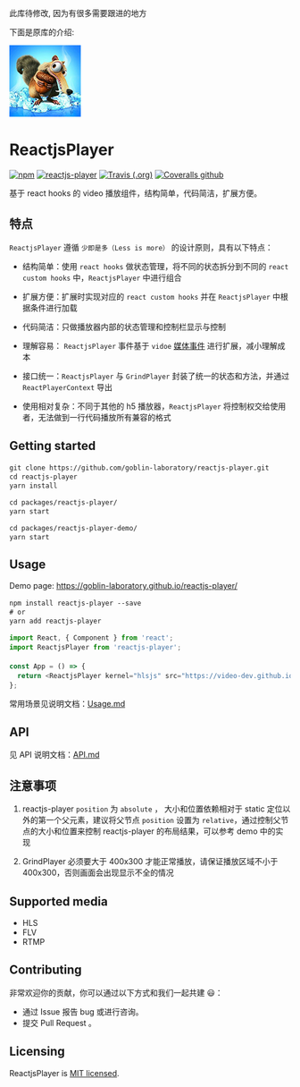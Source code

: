此库待修改, 因为有很多需要跟进的地方


下面是原库的介绍:


![ReactjsPlayer](./docs/logo128x128.png)

# ReactjsPlayer

[![npm](https://img.shields.io/npm/v/reactjs-player.svg?color=blue&style=flat-square)](https://www.npmjs.com/package/reactjs-player)
[![reactjs-player](https://img.shields.io/bundlephobia/minzip/reactjs-player.svg?style=flat-square)](https://www.npmjs.com/package/reactjs-player)
[![Travis (.org)](https://img.shields.io/travis/goblin-laboratory/reactjs-player.svg?style=flat-square)](https://travis-ci.org/goblin-laboratory/reactjs-player)
[![Coveralls github](https://img.shields.io/coveralls/github/goblin-laboratory/reactjs-player.svg?style=flat-square)](https://coveralls.io/github/goblin-laboratory/reactjs-player)

基于 react hooks 的 video 播放组件，结构简单，代码简洁，扩展方便。

## 特点

`ReactjsPlayer` 遵循 `少即是多（Less is more）` 的设计原则，具有以下特点：

- 结构简单：使用 `react hooks` 做状态管理，将不同的状态拆分到不同的 `react custom hooks` 中，`ReactjsPlayer` 中进行组合

- 扩展方便：扩展时实现对应的 `react custom hooks` 并在 `ReactjsPlayer` 中根据条件进行加载

- 代码简洁：只做播放器内部的状态管理和控制栏显示与控制

- 理解容易： `ReactjsPlayer` 事件基于 `vidoe` [媒体事件](https://developer.mozilla.org/zh-CN/docs/Web/Guide/Events/Media_events) 进行扩展，减小理解成本

- 接口统一：`ReactjsPlayer` 与 `GrindPlayer` 封装了统一的状态和方法，并通过 `ReactPlayerContext` 导出

- 使用相对复杂：不同于其他的 h5 播放器，`ReactjsPlayer` 将控制权交给使用者，无法做到一行代码播放所有兼容的格式

## Getting started

```
git clone https://github.com/goblin-laboratory/reactjs-player.git
cd reactjs-player
yarn install
```

```
cd packages/reactjs-player/
yarn start
```

```
cd packages/reactjs-player-demo/
yarn start
```

## Usage

Demo page: https://goblin-laboratory.github.io/reactjs-player/

```
npm install reactjs-player --save
# or
yarn add reactjs-player
```

```js
import React, { Component } from 'react';
import ReactjsPlayer from 'reactjs-player';

const App = () => {
  return <ReactjsPlayer kernel="hlsjs" src="https://video-dev.github.io/streams/x36xhzz/x36xhzz.m3u8" />;
};
```

常用场景见说明文档：[Usage.md](https://github.com/goblin-laboratory/reactjs-player/blob/master/docs/Usage.md)

## API

见 API 说明文档：[API.md](https://github.com/goblin-laboratory/reactjs-player/blob/master/docs/API.md)

## 注意事项

1. reactjs-player `position` 为 `absolute` ， 大小和位置依赖相对于 static 定位以外的第一个父元素，建议将父节点 `position` 设置为 `relative`，通过控制父节点的大小和位置来控制 reactjs-player 的布局结果，可以参考 demo 中的实现

2. GrindPlayer 必须要大于 400x300 才能正常播放，请保证播放区域不小于 400x300，否则画面会出现显示不全的情况


## Supported media

- HLS
- FLV
- RTMP

<!-- ## 微信同层播放

待补充 -->

## Contributing

非常欢迎你的贡献，你可以通过以下方式和我们一起共建 😃：

- 通过 Issue 报告 bug 或进行咨询。
- 提交 Pull Request 。

## Licensing

ReactjsPlayer is [MIT licensed](./docs/LICENSE).
